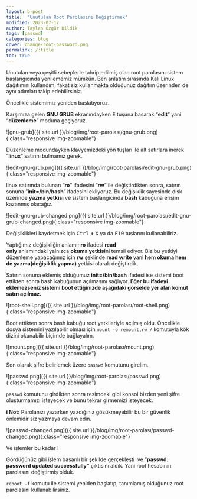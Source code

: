 ```yaml
---
layout: b-post
title:  "Unutulan Root Parolasını Değiştirmek"
modified: 2023-07-17
author: Taylan Özgür Bildik
tags: [passwd]
categories: blog 
cover: change-root-password.png
permalink: /:title
toc: true
---
```



Unutulan veya çeşitli sebeplerle tahrip edilmiş olan root parolasını sistem başlangıcında yenilememiz mümkün. Ben anlatım sırasında Kali Linux dağıtımını kullandım, fakat siz kullanmakta olduğunuz dağıtım üzerinden de aynı adımları takip edebilirsiniz.

Öncelikle sistemimiz yeniden başlatıyoruz.

Karşımıza gelen **GNU GRUB** ekranındayken <kbd>E</kbd> tuşuna basarak “**edit**” yani “**düzenleme**” moduna geçiyoruz.

![gnu-grub]({{ site.url }}/blog/img/root-parolası/gnu-grub.png){:class="responsive img-zoomable"}

Düzenleme modundayken klavyemizdeki yön tuşları ile alt satırlara inerek “**linux**” satırını bulmamız gerek.

![edit-gnu-grub.png]({{ site.url }}/blog/img/root-parolası/edit-gnu-grub.png){:class="responsive img-zoomable"}

linux satırında bulunan “**ro**” ifadesini “**rw**” ile değiştirdikten sonra, satırın sonuna ”**init=/bin/bash**” ifadesini ekliyoruz. Bu değişiklik sayesinde disk üzerinde **yazma yetkisi** ve sistem başlangıcında **bash** kabuğuna erişim kazanmış olacağız.

![edit-gnu-grub-changed.png]({{ site.url }}/blog/img/root-parolası/edit-gnu-grub-changed.png){:class="responsive img-zoomable"}

Değişiklikleri kaydetmek için <kbd>Ctrl</kbd> **+** <kbd>X</kbd> ya da <kbd>F10</kbd> tuşlarını kullanabiliriz.

Yaptığımız değişikliğin anlamı; **ro** ifadesi **read only** anlamındaki yalnızca **okuma yetkisi**ni temsil ediyor. Biz bu yetkiyi düzenleme yapacağımız için **rw** şeklinde **read write** yani **hem okuma hem de yazma(değişiklik yapma)** yetkisi olarak değiştirdik.

Satırın sonuna eklemiş olduğumuz **init=/bin/bash** ifadesi ise sistemi boot ettikten sonra bash kabuğunun açılmasını sağlıyor. **Eğer bu ifadeyi eklemezseniz sistemi boot ettiğinizde aşağıdaki görselde yer alan komut satırı açılmaz.**

![root-shell.png]({{ site.url }}/blog/img/root-parolası/root-shell.png){:class="responsive img-zoomable"}

Boot ettikten sonra bash kabuğu root yetkileriyle açılmış oldu. Öncelikle dosya sistemini yazılabilir olması için `mount -o remount,rw /` komutuyla kök dizini okunabilir biçimde bağlayalım.

![mount.png]({{ site.url }}/blog/img/root-parolası/mount.png){:class="responsive img-zoomable"}

Son olarak şifre belirlemek üzere `passwd` komutunu girelim.

![passwd.png]({{ site.url }}/blog/img/root-parolası/passwd.png){:class="responsive img-zoomable"}

`passwd` komutunu girdikten sonra resimdeki gibi konsol bizden yeni şifre oluşturmamızı isteyecek ve bunu tekrar girmemizi isteyecek.

<p class="mavi"><strong>ℹ️ Not:</strong> Parolanızı yazarken yazdığınız gözükmeyebilir bu bir güvenlik önlemidir siz yazmaya devam edin.</p>

![passwd-changed.png]({{ site.url }}/blog/img/root-parolası/passwd-changed.png){:class="responsive img-zoomable"}

Ve işlemler bu kadar !

Gördüğünüz gibi işlem başarılı bir şekilde gerçekleşti  ve ”**passwd: password updated successfully”** çıktısını aldık. Yani root hesabının parolasını değiştirmiş olduk. 

`reboot -f` komutu ile sistemi yeniden başlatıp, tanımlamış olduğunuz root parolasını kullanabilirsiniz.